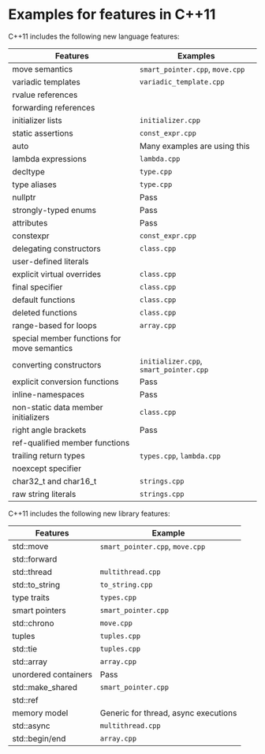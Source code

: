 
# Examples for features in C++11

C++11 includes the following new language features:

| Features       | Examples |
| -------------- | ---- |
| move semantics | `smart_pointer.cpp`, `move.cpp` |
| variadic templates | `variadic_template.cpp` |
| rvalue references |      |
| forwarding references |      |
| initializer lists | `initializer.cpp` |
| static assertions | `const_expr.cpp` |
| auto | Many examples are using this |
| lambda expressions | `lambda.cpp` |
| decltype | `type.cpp` |
| type aliases | `type.cpp` |
| nullptr | Pass |
| strongly-typed enums | Pass |
| attributes | Pass |
| constexpr | `const_expr.cpp` |
| delegating constructors | `class.cpp` |
| user-defined literals |      |
| explicit virtual overrides | `class.cpp` |
| final specifier | `class.cpp` |
| default functions | `class.cpp` |
| deleted functions | `class.cpp` |
| range-based for loops | `array.cpp` |
| special member functions for move semantics |      |
| converting constructors | `initializer.cpp`, `smart_pointer.cpp` |
| explicit conversion functions | Pass |
| inline-namespaces | Pass |
| non-static data member initializers | `class.cpp` |
| right angle brackets | Pass |
| ref-qualified member functions |      |
| trailing return types | `types.cpp`, `lambda.cpp` |
| noexcept specifier |      |
| char32_t and char16_t | `strings.cpp` |
| raw string literals | `strings.cpp` |

C++11 includes the following new library features:

| Features       | Example |
| -------------- | ---- |
| std::move | `smart_pointer.cpp`, `move.cpp` |
| std::forward |      |
| std::thread | `multithread.cpp` |
| std::to_string | `to_string.cpp` |
| type traits | `types.cpp` |
| smart pointers | `smart_pointer.cpp` |
| std::chrono | `move.cpp` |
| tuples | `tuples.cpp` |
| std::tie | `tuples.cpp` |
| std::array | `array.cpp` |
| unordered containers | Pass |
| std::make_shared | `smart_pointer.cpp` |
| std::ref |      |
| memory model | Generic for thread, async executions |
| std::async | `multithread.cpp` |
| std::begin/end | `array.cpp` |

